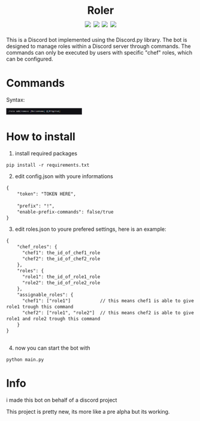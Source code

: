 <h1 align="center">
    Roler
    <br>
    <div align="center">
    <img src="https://img.shields.io/badge/Python-3.10.6-blue" align="center"/>
    <img src="https://img.shields.io/badge/discord.py-2.2.3-green" align="center"/>
    <img src="https://img.shields.io/badge/Developing-Active-brightgreen" align="center"/>
    <img src="https://img.shields.io/badge/Version-3.0-green" align="center"/>
    </div>
</h1>

This is a Discord bot implemented using the Discord.py library. The bot is designed to manage roles within a Discord server through commands. The commands can only be executed by users with specific "chef" roles, which can be configured.

# Commands

Syntax:


<img src="https://raw.githubusercontent.com/AIO-Develope/roler/main/images/cmd.PNG" width="40%" height="40%"/>

# How to install


1. install required packages
```
pip install -r requirements.txt
```
2. edit config.json with youre informations
```
{
    "token": "TOKEN HERE",

    "prefix": "!",
    "enable-prefix-commands": false/true
}
```
3. edit roles.json to youre prefered settings, here is an example:
```
{
    "chef_roles": {
      "chef1": the_id_of_chef1_role
      "chef2": the_id_of_chef2_role
    },
    "roles": {
      "role1": the_id_of_role1_role
      "role2": the_id_of_role2_role
    },
    "assignable_roles": {
      "chef1": ["role1"]           // this means chef1 is able to give role1 trough this command
      "chef2": ["role1", "role2"]  // this means chef2 is able to give role1 and role2 trough this command
    }
}
  
```
4. now you can start the bot with
```
python main.py
```

# Info
i made this bot on behalf of a discord project

This project is pretty new, its more like a pre alpha but its working.
